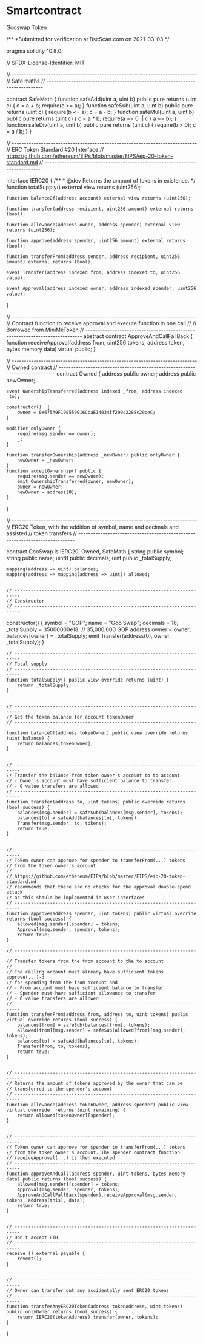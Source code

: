 # Smartcontract
Gooswap Token

/**
 *Submitted for verification at BscScan.com on 2021-03-03
*/

pragma solidity ^0.8.0;

// SPDX-License-Identifier: MIT

// ----------------------------------------------------------------------------
// Safe maths
// ----------------------------------------------------------------------------

contract SafeMath {
    function safeAdd(uint a, uint b) public pure returns (uint c) {
        c = a + b;
        require(c >= a);
    }
    function safeSub(uint a, uint b) public pure returns (uint c) {
        require(b <= a);
        c = a - b;
    }
    function safeMul(uint a, uint b) public pure returns (uint c) {
        c = a * b;
        require(a == 0 || c / a == b);
    }
    function safeDiv(uint a, uint b) public pure returns (uint c) {
        require(b > 0);
        c = a / b;
    }
}


// ----------------------------------------------------------------------------
// ERC Token Standard #20 Interface
// https://github.com/ethereum/EIPs/blob/master/EIPS/eip-20-token-standard.md
// ----------------------------------------------------------------------------

interface IERC20 {
    /**
     * @dev Returns the amount of tokens in existence.
     */
    function totalSupply() external view returns (uint256);

    function balanceOf(address account) external view returns (uint256);

    function transfer(address recipient, uint256 amount) external returns (bool);

    function allowance(address owner, address spender) external view returns (uint256);
    
    function approve(address spender, uint256 amount) external returns (bool);

    function transferFrom(address sender, address recipient, uint256 amount) external returns (bool);

    event Transfer(address indexed from, address indexed to, uint256 value);

    event Approval(address indexed owner, address indexed spender, uint256 value);
}

// ----------------------------------------------------------------------------
// Contract function to receive approval and execute function in one call
//
// Borrowed from MiniMeToken
// ----------------------------------------------------------------------------
abstract contract ApproveAndCallFallBack {
    function receiveApproval(address from, uint256 tokens, address token, bytes memory data) virtual public;
}


// ----------------------------------------------------------------------------
// Owned contract
// ----------------------------------------------------------------------------
contract Owned {
    address public owner;
    address public newOwner;

    event OwnershipTransferred(address indexed _from, address indexed _to);

    constructor()  {
        owner = 0x675A9F190559016CbaE14034ff290c2288c29ceC;
    }

    modifier onlyOwner {
        require(msg.sender == owner);
        _;
    }

    function transferOwnership(address _newOwner) public onlyOwner {
        newOwner = _newOwner;
    }
    function acceptOwnership() public {
        require(msg.sender == newOwner);
        emit OwnershipTransferred(owner, newOwner);
        owner = newOwner;
        newOwner = address(0);
    }
}


// ----------------------------------------------------------------------------
// ERC20 Token, with the addition of symbol, name and decimals and assisted
// token transfers
// ----------------------------------------------------------------------------

contract GooSwap is IERC20, Owned, SafeMath {
    string public symbol;
    string public  name;
    uint8 public decimals;
    uint public _totalSupply;

    mapping(address => uint) balances;
    mapping(address => mapping(address => uint)) allowed;


    // ------------------------------------------------------------------------
    // Constructor
    // ------------------------------------------------------------------------
 constructor() {
        symbol = "GOP";
        name = "Goo Swap";
        decimals = 18;
        _totalSupply = 35000000e18;         // 35,000,000 GOP
        address owner = owner;
        balances[owner] = _totalSupply;
        emit Transfer(address(0), owner, _totalSupply);
    }


    // ------------------------------------------------------------------------
    // Total supply
    // ------------------------------------------------------------------------
    function totalSupply() public view override returns (uint) {
        return _totalSupply;
    }


    // ------------------------------------------------------------------------
    // Get the token balance for account tokenOwner
    // ------------------------------------------------------------------------
    function balanceOf(address tokenOwner) public view override returns (uint balance) {
        return balances[tokenOwner];
    }


    // ------------------------------------------------------------------------
    // Transfer the balance from token owner's account to to account
    // - Owner's account must have sufficient balance to transfer
    // - 0 value transfers are allowed
    // ------------------------------------------------------------------------
    function transfer(address to, uint tokens) public override returns (bool success) {
        balances[msg.sender] = safeSub(balances[msg.sender], tokens);
        balances[to] = safeAdd(balances[to], tokens);
        Transfer(msg.sender, to, tokens);
        return true;
    }


    // ------------------------------------------------------------------------
    // Token owner can approve for spender to transferFrom(...) tokens
    // from the token owner's account
    //
    // https://github.com/ethereum/EIPs/blob/master/EIPS/eip-20-token-standard.md
    // recommends that there are no checks for the approval double-spend attack
    // as this should be implemented in user interfaces 
    // ------------------------------------------------------------------------
    function approve(address spender, uint tokens) public virtual override returns (bool success) {
        allowed[msg.sender][spender] = tokens;
        Approval(msg.sender, spender, tokens);
        return true;
    }

    // ------------------------------------------------------------------------
    // Transfer tokens from the from account to the to account
    // 
    // The calling account must already have sufficient tokens approve(...)-d
    // for spending from the from account and
    // - From account must have sufficient balance to transfer
    // - Spender must have sufficient allowance to transfer
    // - 0 value transfers are allowed
    // ------------------------------------------------------------------------
    function transferFrom(address from, address to, uint tokens) public virtual override returns (bool success) {
        balances[from] = safeSub(balances[from], tokens);
        allowed[from][msg.sender] = safeSub(allowed[from][msg.sender], tokens);
        balances[to] = safeAdd(balances[to], tokens);
        Transfer(from, to, tokens);
        return true;
    }


    // ------------------------------------------------------------------------
    // Returns the amount of tokens approved by the owner that can be
    // transferred to the spender's account
    // ------------------------------------------------------------------------
    function allowance(address tokenOwner, address spender) public view virtual override  returns (uint remaining) {
        return allowed[tokenOwner][spender];
    }


    // ------------------------------------------------------------------------
    // Token owner can approve for spender to transferFrom(...) tokens
    // from the token owner's account. The spender contract function
    // receiveApproval(...) is then executed
    // ------------------------------------------------------------------------
    function approveAndCall(address spender, uint tokens, bytes memory data) public returns (bool success) {
        allowed[msg.sender][spender] = tokens;
        Approval(msg.sender, spender, tokens);
        ApproveAndCallFallBack(spender).receiveApproval(msg.sender, tokens, address(this), data);
        return true;
    }


    // ------------------------------------------------------------------------
    // Don't accept ETH
    // ------------------------------------------------------------------------
    receive () external payable {
        revert();
    }


    // ------------------------------------------------------------------------
    // Owner can transfer out any accidentally sent ERC20 tokens
    // ------------------------------------------------------------------------
    function transferAnyERC20Token(address tokenAddress, uint tokens) public onlyOwner returns (bool success) {
        return IERC20(tokenAddress).transfer(owner, tokens);
    }
}
